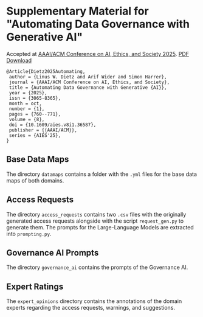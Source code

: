 # Supplementary Material for "Automating Data Governance with Generative AI"

Accepted at [AAAI/ACM Conference on AI, Ethics, and Society 2025](https://doi.org/10.1609/aies.v8i1.36587). [PDF Download](https://linusdietz.com/assets/papers/AIES25AutomatingDataGovernanceWithGenerative.pdf)

```
@Article{Dietz2025Automating,
 author = {Linus W. Dietz and Arif Wider and Simon Harrer},
 journal = {AAAI/ACM Conference on AI, Ethics, and Society},
 title = {Automating Data Governance with Generative {AI}},
 year = {2025},
 issn = {3065-8365},
 month = oct,
 number = {1},
 pages = {760--771},
 volume = {8},
 doi = {10.1609/aies.v8i1.36587},
 publisher = {{AAAI/ACM}},
 series = {AIES'25},
}
```

## Base Data Maps

The directory `datamaps` contains a folder with the `.yml` files for the base data maps of both domains.

## Access Requests

The directory `access_requests` contains two `.csv` files with the originally generated access requests alongside with the script `request_gen.py` to generate them. The prompts for the Large-Language Models are extracted into `prompting.py`.

## Governance AI Prompts

The directory `governance_ai` contains the prompts of the Governance AI.

## Expert Ratings

The `expert_opinions` directory contains the annotations of the domain experts regarding the access requests, warnings, and suggestions.

